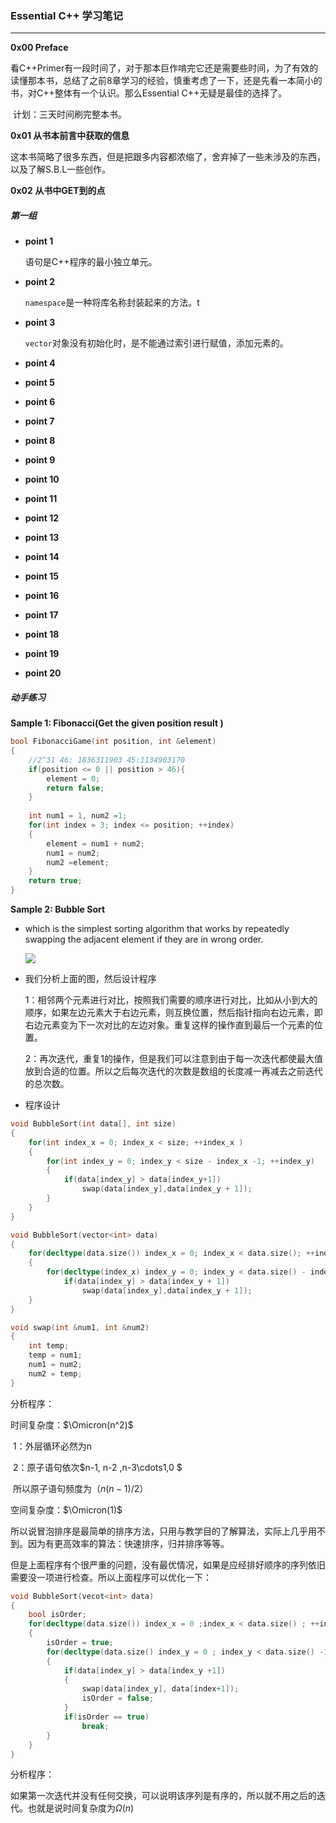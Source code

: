 ### Essential C++ 学习笔记

---

**0x00 Preface**

​	看C++Primer有一段时间了，对于那本巨作啃完它还是需要些时间，为了有效的读懂那本书，总结了之前8章学习的经验，慎重考虑了一下，还是先看一本简小的书，对C++整体有一个认识。那么Essential C++无疑是最佳的选择了。

​	计划：三天时间刷完整本书。

**0x01 从书本前言中获取的信息**

​	这本书简略了很多东西，但是把跟多内容都浓缩了，舍弃掉了一些未涉及的东西，以及了解S.B.L一些创作。

**0x02 从书中GET到的点**

##### 第一组

- **point 1**

  语句是C++程序的最小独立单元。

- **point 2**

  `namespace`是一种将库名称封装起来的方法。t 

- **point 3**

  `vector`对象没有初始化时，是不能通过索引进行赋值，添加元素的。

- **point 4**

  

- **point 5**

- **point 6**

- **point 7**

- **point 8**

- **point 9**

- **point 10**

- **point 11**

- **point 12**

- **point 13**

- **point 14**

- **point 15**

- **point 16**

- **point 17**

- **point 18**

- **point 19**

- **point 20**

##### 动手练习

**Sample 1: Fibonacci(Get the given position result )**

```c++
bool FibonacciGame(int position, int &element)
{
    //2^31 46: 1836311903 45:1134903170
    if(position <= 0 || position > 46){
        element = 0;
        return false;
    }
    
    int num1 = 1, num2 =1;
    for(int index = 3; index <= position; ++index)
    {
        element = num1 + num2;
        num1 = num2; 
        num2 =element;
    }
    return true;
}
```

**Sample 2: Bubble Sort**

- which is the  simplest sorting algorithm that works by  repeatedly swapping the adjacent element if they are in wrong order. 

  ![](<https://github.com/Drafox/C-Learn30Days/blob/master/EssentialC%2B%2B/img/bubble%20_sort.jpg>)

- 我们分析上面的图，然后设计程序

  1：相邻两个元素进行对比，按照我们需要的顺序进行对比，比如从小到大的顺序，如果左边元素大于右边元素，则互换位置，然后指针指向右边元素，即右边元素变为下一次对比的左边对象。重复这样的操作直到最后一个元素的位置。

  2：再次迭代，重复1的操作，但是我们可以注意到由于每一次迭代都使最大值放到合适的位置。所以之后每次迭代的次数是数组的长度减一再减去之前迭代的总次数。

- 程序设计

```c++
void BubbleSort(int data[], int size)
{
    for(int index_x = 0; index_x < size; ++index_x )
    {
        for(int index_y = 0; index_y < size - index_x -1; ++index_y)
        {
            if(data[index_y] > data[index_y+1])
                swap(data[index_y],data[index_y + 1]);
        }
    }
}

void BubbleSort(vector<int> data)
{
    for(decltype(data.size()) index_x = 0; index_x < data.size(); ++index_x)
    {
        for(decltype(index_x) index_y = 0; index_y < data.size() - index_x -1; ++index_y)
            if(data[index_y] > data[index_y + 1])
                swap(data[index_y],data[index_y + 1]);
    }
}

void swap(int &num1, int &num2)
{
    int temp;
    temp = num1;
    num1 = num2;
    num2 = temp;
}
```

分析程序：

时间复杂度：$\Omicron(n^2)$

​	1：外层循环必然为n

​	2：原子语句依次$n-1, n-2 ,n-3\cdots1,0 $

​	所以原子语句频度为（${n(n-1)}/2$）

空间复杂度：$\Omicron(1)$

​	所以说冒泡排序是最简单的排序方法，只用与教学目的了解算法，实际上几乎用不到。因为有更高效率的算法：快速排序，归并排序等等。	

但是上面程序有个很严重的问题，没有最优情况，如果是应经排好顺序的序列依旧需要没一项进行检查。所以上面程序可以优化一下：

```c++
void BubbleSort(vecot<int> data)
{
    bool isOrder;
    for(decltype(data.size()) index_x = 0 ;index_x < data.size() ; ++index_x )
    {
        isOrder = true;
        for(decltype(data.size() index_y = 0 ; index_y < data.size() -1 -index_x ; ++index_y))
        {
            if(data[index_y] > data[index_y +1])
            { 
                swap(data[index_y], data[index+1]);
            	isOrder = false;
            }
   			if(isOrder == true)
                break;
        }
    }
}
```

分析程序：

​	如果第一次迭代并没有任何交换，可以说明该序列是有序的，所以就不用之后的迭代。也就是说时间复杂度为$\Omega(n)$

